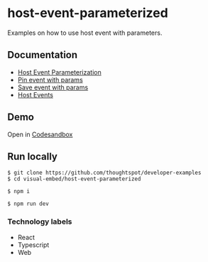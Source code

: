 # host-event-parameterized

Examples on how to use host event with parameters.

## Documentation

- [Host Event Parameterization](https://developers.thoughtspot.com/docs/events-app-integration#hostEventParameterization)
- [Pin event with params](https://developers.thoughtspot.com/docs/events-app-integration#_parameters_for_hostevent_pin)
- [Save event with params](https://developers.thoughtspot.com/docs/events-app-integration#_parameters_for_hostevent_saveanswer)
- [Host Events](https://developers.thoughtspot.com/docs/Enumeration_HostEvent)

## Demo

Open in [Codesandbox](https://githubbox.com/thoughtspot/developer-examples/tree/main/visual-embed/host-event-parameterized)

## Run locally

```
$ git clone https://github.com/thoughtspot/developer-examples
$ cd visual-embed/host-event-parameterized
```
```
$ npm i
```
```
$ npm run dev
```

### Technology labels

- React
- Typescript
- Web

